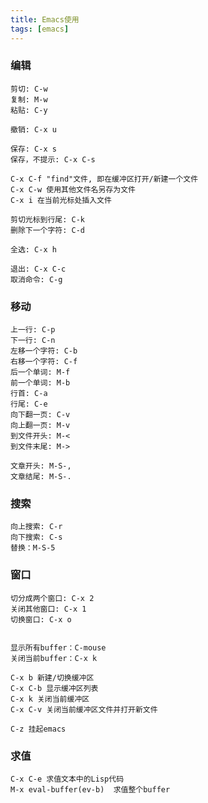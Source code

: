 ```yaml
---
title: Emacs使用
tags: [emacs]
---
```


### 编辑

    剪切: C-w
    复制: M-w
    粘贴: C-y

    撤销: C-x u

    保存: C-x s
    保存，不提示: C-x C-s

    C-x C-f "find"文件, 即在缓冲区打开/新建一个文件
    C-x C-w 使用其他文件名另存为文件
    C-x i 在当前光标处插入文件

    剪切光标到行尾: C-k
    删除下一个字符: C-d

    全选: C-x h

    退出: C-x C-c
    取消命令: C-g

### 移动

    上一行: C-p
    下一行: C-n
    左移一个字符: C-b
    右移一个字符: C-f
    后一个单词: M-f
    前一个单词: M-b
    行首: C-a
    行尾: C-e
    向下翻一页: C-v
    向上翻一页: M-v
    到文件开头: M-<
    到文件末尾: M->

    文章开头: M-S-,
    文章结尾: M-S-.

### 搜索

    向上搜索: C-r
    向下搜索: C-s
    替换：M-S-5

### 窗口

    切分成两个窗口: C-x 2
    关闭其他窗口: C-x 1
    切换窗口: C-x o


    显示所有buffer：C-mouse
    关闭当前buffer：C-x k

    C-x b 新建/切换缓冲区
    C-x C-b 显示缓冲区列表
    C-x k 关闭当前缓冲区
    C-x C-v 关闭当前缓冲区文件并打开新文件

    C-z 挂起emacs

### 求值

    C-x C-e 求值文本中的Lisp代码
    M-x eval-buffer(ev-b)  求值整个buffer
